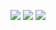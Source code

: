 <p align="center">
  <img
    src="https://github-readme-stats.vercel.app/api?username=iPlanC&count_private=true&show_icons=true&include_all_commits=true&hide_border=true&line_height=20&theme=tokyonight"
  />
  <img
    src="https://github-readme-stats.vercel.app/api/top-langs/?username=iPlanC&count_private=true&show_icons=true&include_all_commits=true&hide_border=true&layout=compact&theme=tokyonight"
  />
  <img 
    src="https://github-readme-stats.vercel.app/api/wakatime?username=PlanC&theme=tokyonight"
  />
</p>
